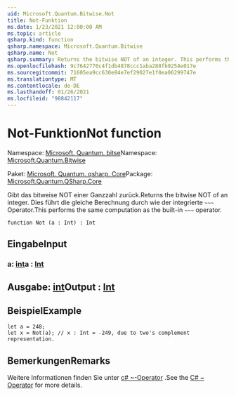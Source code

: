 ```yaml
---
uid: Microsoft.Quantum.Bitwise.Not
title: Not-Funktion
ms.date: 1/23/2021 12:00:00 AM
ms.topic: article
qsharp.kind: function
qsharp.namespace: Microsoft.Quantum.Bitwise
qsharp.name: Not
qsharp.summary: Returns the bitwise NOT of an integer. This performs the same computation as the built-in `~~~` operator.
ms.openlocfilehash: 9c7642770c4f1db4878ccc1aba288fb9254e017e
ms.sourcegitcommit: 71605ea9cc630e84e7ef29027e1f0ea06299747e
ms.translationtype: MT
ms.contentlocale: de-DE
ms.lasthandoff: 01/26/2021
ms.locfileid: "98842117"
---
```

# <a name="not-function"></a><span data-ttu-id="4b240-102">Not-Funktion</span><span class="sxs-lookup"><span data-stu-id="4b240-102">Not function</span></span>

<span data-ttu-id="4b240-103">Namespace: [Microsoft. Quantum. bitse](xref:Microsoft.Quantum.Bitwise)</span><span class="sxs-lookup"><span data-stu-id="4b240-103">Namespace: [Microsoft.Quantum.Bitwise](xref:Microsoft.Quantum.Bitwise)</span></span>

<span data-ttu-id="4b240-104">Paket: [Microsoft. Quantum. qsharp. Core](https://nuget.org/packages/Microsoft.Quantum.QSharp.Core)</span><span class="sxs-lookup"><span data-stu-id="4b240-104">Package: [Microsoft.Quantum.QSharp.Core](https://nuget.org/packages/Microsoft.Quantum.QSharp.Core)</span></span>


<span data-ttu-id="4b240-105">Gibt das bitweise NOT einer Ganzzahl zurück.</span><span class="sxs-lookup"><span data-stu-id="4b240-105">Returns the bitwise NOT of an integer.</span></span>
<span data-ttu-id="4b240-106">Dies führt die gleiche Berechnung durch wie der integrierte `~~~` Operator.</span><span class="sxs-lookup"><span data-stu-id="4b240-106">This performs the same computation as the built-in `~~~` operator.</span></span>

```qsharp
function Not (a : Int) : Int
```


## <a name="input"></a><span data-ttu-id="4b240-107">Eingabe</span><span class="sxs-lookup"><span data-stu-id="4b240-107">Input</span></span>

### <a name="a--int"></a><span data-ttu-id="4b240-108">a: [int](xref:microsoft.quantum.lang-ref.int)</span><span class="sxs-lookup"><span data-stu-id="4b240-108">a : [Int](xref:microsoft.quantum.lang-ref.int)</span></span>





## <a name="output--int"></a><span data-ttu-id="4b240-109">Ausgabe: [int](xref:microsoft.quantum.lang-ref.int)</span><span class="sxs-lookup"><span data-stu-id="4b240-109">Output : [Int](xref:microsoft.quantum.lang-ref.int)</span></span>



## <a name="example"></a><span data-ttu-id="4b240-110">Beispiel</span><span class="sxs-lookup"><span data-stu-id="4b240-110">Example</span></span>

```qsharp
let a = 248;
let x = Not(a); // x : Int = -249, due to two's complement representation.
```

## <a name="remarks"></a><span data-ttu-id="4b240-111">Bemerkungen</span><span class="sxs-lookup"><span data-stu-id="4b240-111">Remarks</span></span>

<span data-ttu-id="4b240-112">Weitere Informationen finden Sie unter [c# ~-Operator](https://docs.microsoft.com/dotnet/csharp/language-reference/operators/bitwise-complement-operator) .</span><span class="sxs-lookup"><span data-stu-id="4b240-112">See the [C# ~ Operator](https://docs.microsoft.com/dotnet/csharp/language-reference/operators/bitwise-complement-operator) for more details.</span></span>